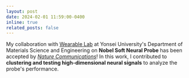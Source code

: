 ```yaml
---
layout: post
date: 2024-02-01 11:59:00-0400
inline: true
related_posts: false
---
```

My collaboration with [Wearable Lab](http://wearablelab.net/main/main.php) at Yonsei University's Department of Materials Science and Engineering on **Nobel Soft Neural Probe** has been accepted by [*Nature Communications*](https://www.nature.com/articles/s41467-024-45768-0)!  In this work, I contributed to **clustering and testing high-dimensional neural signals** to analyze the probe's performance.  
